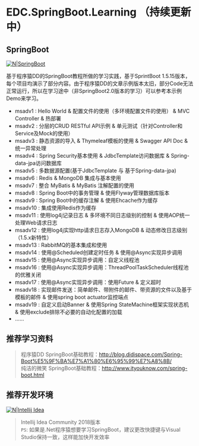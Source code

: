 # EDC.SpringBoot.Learning （持续更新中）

## SpringBoot
[![N|SpringBoot](https://upload-images.jianshu.io/upload_images/7896890-9323041dd0ce883e.png?imageMogr2/auto-orient/strip%7CimageView2/2/w/1240)](https://start.spring.io/)

基于程序猿DD的SpringBoot教程所做的学习实践，基于SprintBoot 1.5.15版本，每个项目均演示了部分内容。由于程序猿DD的文章示例版本太旧，部分Code无法正常运行，所以在学习途中（非SpringBoot2.0版本的学习）可以参考本示例Demo来学习。

  - msadv1 : 
  	Hello World & 配置文件的使用（多环境配置文件的使用） & MVC Controller & 热部署
  - msadv2 :
  	分层的CRUD RESTful API示例 & 单元测试（针对Controller和Service及Mock的使用） 
  - msadv3 :
  	静态资源的导入 & Thymeleaf模板的使用 & Swagger API Doc & 统一异常处理
  - msadv4 :
  	Spring Security基本使用 & JdbcTemplate访问数据库 & Spring-data-jpa访问数据库
  - msadv5 :
  	多数据源配置(基于JdbcTemplate 与 基于Spring-data-jpa)
  - msadv6 :
    Redis & MongoDB 集成与基本使用
  - msadv7 :
    整合 MyBatis & MyBatis 注解配置的使用
  - msadv8 :
    Spring Boot中的事务管理 & 使用Flyway管理数据库版本
  - msadv9 :
    Spring Boot中的缓存注解 & 使用Ehcache作为缓存
  - msadv10 :
    集成使用Redis作为缓存
  - msadv11 :
    使用log4j记录日志 & 多环境不同日志级别的控制 & 使用AOP统一处理Web请求日志
  - msadv12 :
    使用log4j实现http请求日志存入MongoDB & 动态修改日志级别（1.5.x新特性）
  - msadv13 :
    RabbitMQ的基本集成和使用
  - msadv14 :
    使用@Scheduled创建定时任务 & 使用@Async实现异步调用
  - msadv15 :
    使用@Async实现异步调用：自定义线程池
  - msadv16 :
    使用@Async实现异步调用：ThreadPoolTaskScheduler线程池的优雅关闭
  - msadv17 :
    使用@Async实现异步调用：使用Future & 定义超时
  - msadv18 :
    实现邮件发送：简单邮件、带附件的邮件、带资源的文件以及基于模板的邮件 & 使用spring boot actuator监控端点
  - msadv19 :
    自定义启动Banner & 使用Spring StateMachine框架实现状态机 & 使用exclude排除不必要的自动化配置的加载
  - ......

## 推荐学习资料
> 程序猿DD SpringBoot基础教程：http://blog.didispace.com/Spring-Boot%E5%9F%BA%E7%A1%80%E6%95%99%E7%A8%8B/<br/>
> 纯洁的微笑 SpringBoot基础教程：http://www.ityouknow.com/spring-boot.html

## 推荐开发环境

[![N|Intellij Idea](https://timgsa.baidu.com/timg?image&quality=80&size=b9999_10000&sec=1533644040260&di=f5ef1cf27c43f744cc8fbac384bfd0e9&imgtype=0&src=http%3A%2F%2Fimage.bubuko.com%2Finfo%2F201808%2F20180801214347937731.png)](https://www.jetbrains.com/idea/)
> Intellij Idea Community 2018版本<br/>
`PS`: 如果是.Net程序猿想要学习SpringBoot，建议更改快捷键与Visual Studio保持一致，这样能加快开发效率

